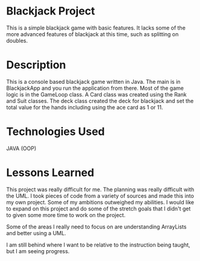 # Blackjack Project

This is a simple blackjack game with basic features.  It lacks some of the more advanced features of blackjack at this time, such as splitting on doubles.

# Description

This is a console based blackjack game written in Java. The main is in BlackjackApp and you run the application from there.  Most of the game logic is in the GameLoop class.  A Card class was created using the Rank and Suit classes.  The deck class created the deck for blackjack and set the total value for the hands including using the ace card as 1 or 11.

# Technologies Used

JAVA (OOP)

# Lessons Learned

This project was really difficult for me.  The planning was really difficult with the UML.  I took pieces of code from a variety of sources and made this into my own project.  Some of my ambitions outweighed my abilities.  I would like to expand on this project and do some of the stretch goals that I didn't get to given some more time to work on the project.

Some of the areas I really need to focus on are understanding ArrayLists and better using a UML.

I am still behind where I want to be relative to the instruction being taught, but I am seeing progress.

